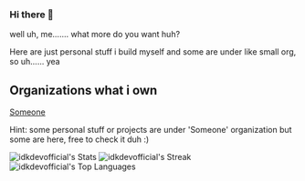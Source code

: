 ### Hi there 👋


well uh, me....... what more do you want huh?


Here are just personal stuff i build myself and some are under like small org, so uh...... yea


## Organizations what i own
[Someone](https://github.com/someonestuff)

Hint: some personal stuff or projects are under 'Someone' organization but some are here, free to check it duh :)


![idkdevofficial's Stats](https://github-readme-stats.vercel.app/api?username=idkdevofficial&theme=onedark&show_icons=true&hide_border=false&count_private=true) ![idkdevofficial's Streak](https://github-readme-streak-stats.herokuapp.com/?user=idkdevofficial&theme=onedark&hide_border=false) ![idkdevofficial's Top Languages](https://github-readme-stats.vercel.app/api/top-langs/?username=idkdevofficial&theme=onedark&show_icons=true&hide_border=false&layout=compact)

